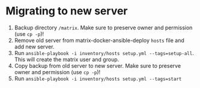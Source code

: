 # Migrating to new server

1. Backup directory `/matrix`. Make sure to preserve owner and permission (use `cp -p`)!
2. Remove old server from matrix-docker-ansible-deploy `hosts` file and add new server.
3. Run `ansible-playbook -i inventory/hosts setup.yml --tags=setup-all`. This will create the matrix user and group.
4. Copy backup from old server to new server. Make sure to preserve owner and permission (use `cp -p`)!
5. Run `ansible-playbook -i inventory/hosts setup.yml --tags=start`
